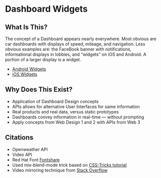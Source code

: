 # Dashboard Widgets

## What Is This?
The concept of a Dashboard appears nearly everywhere. Most obvious are car dashboards with displays of speed, mileage, and navigation. Less obvious examples are: the FaceBook banner with notifications, informational displays in lobbies, and “widgets” on iOS and Android. A portion of a larger display is a widget.

* [Android Widgets](https://developer.android.com/guide/topics/appwidgets/overview)
* [iOS Widgets](https://www.imore.com/widgets-ios-8-explained)

## Why Does This Exist?
* Application of Dashboard Design concepts
* APIs allows for alternative User Interfaces for same information
* Real products and real data, versus static prototypes
* Dashboards convey information in real-time — without prompting
* Apply concepts from Web Design 1 and 2 with APIs from Web 3

## Citations
* Openweather API
* Video API
* Red Hat Font [Fontshare](https://www.fontshare.com/fonts/red-hat-display)
* Used mix-blend-mode trick based on [CSS-Tricks tutorial](https://css-tricks.com/reverse-text-color-mix-blend-mode/)
* Video mirroring technique from [Stack Overflow](https://stackoverflow.com/questions/14455844/is-that-possible-to-make-video-mirrored)



